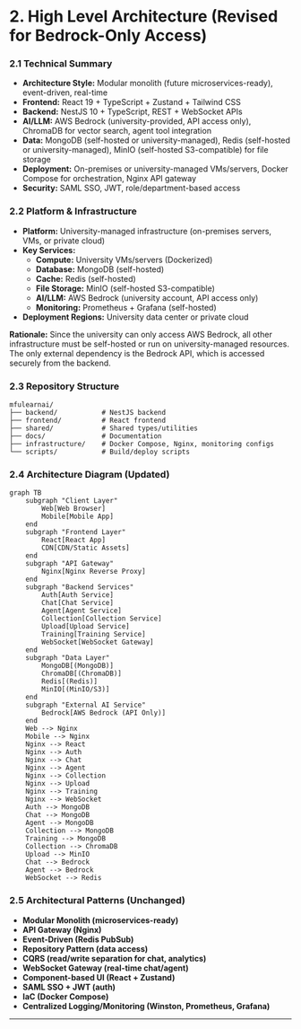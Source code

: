 # 2. High Level Architecture (Revised for Bedrock-Only Access)

### 2.1 Technical Summary

- **Architecture Style:** Modular monolith (future microservices-ready), event-driven, real-time
- **Frontend:** React 19 + TypeScript + Zustand + Tailwind CSS
- **Backend:** NestJS 10 + TypeScript, REST + WebSocket APIs
- **AI/LLM:** AWS Bedrock (university-provided, API access only), ChromaDB for vector search, agent tool integration
- **Data:** MongoDB (self-hosted or university-managed), Redis (self-hosted or university-managed), MinIO (self-hosted S3-compatible) for file storage
- **Deployment:** On-premises or university-managed VMs/servers, Docker Compose for orchestration, Nginx API gateway
- **Security:** SAML SSO, JWT, role/department-based access

### 2.2 Platform & Infrastructure

- **Platform:** University-managed infrastructure (on-premises servers, VMs, or private cloud)
- **Key Services:**
  - **Compute:** University VMs/servers (Dockerized)
  - **Database:** MongoDB (self-hosted)
  - **Cache:** Redis (self-hosted)
  - **File Storage:** MinIO (self-hosted S3-compatible)
  - **AI/LLM:** AWS Bedrock (university account, API access only)
  - **Monitoring:** Prometheus + Grafana (self-hosted)
- **Deployment Regions:** University data center or private cloud

**Rationale:**
Since the university can only access AWS Bedrock, all other infrastructure must be self-hosted or run on university-managed resources. The only external dependency is the Bedrock API, which is accessed securely from the backend.

### 2.3 Repository Structure

```
mfulearnai/
├── backend/           # NestJS backend
├── frontend/          # React frontend
├── shared/            # Shared types/utilities
├── docs/              # Documentation
├── infrastructure/    # Docker Compose, Nginx, monitoring configs
└── scripts/           # Build/deploy scripts
```

### 2.4 Architecture Diagram (Updated)

```mermaid
graph TB
    subgraph "Client Layer"
        Web[Web Browser]
        Mobile[Mobile App]
    end
    subgraph "Frontend Layer"
        React[React App]
        CDN[CDN/Static Assets]
    end
    subgraph "API Gateway"
        Nginx[Nginx Reverse Proxy]
    end
    subgraph "Backend Services"
        Auth[Auth Service]
        Chat[Chat Service]
        Agent[Agent Service]
        Collection[Collection Service]
        Upload[Upload Service]
        Training[Training Service]
        WebSocket[WebSocket Gateway]
    end
    subgraph "Data Layer"
        MongoDB[(MongoDB)]
        ChromaDB[(ChromaDB)]
        Redis[(Redis)]
        MinIO[(MinIO/S3)]
    end
    subgraph "External AI Service"
        Bedrock[AWS Bedrock (API Only)]
    end
    Web --> Nginx
    Mobile --> Nginx
    Nginx --> React
    Nginx --> Auth
    Nginx --> Chat
    Nginx --> Agent
    Nginx --> Collection
    Nginx --> Upload
    Nginx --> Training
    Nginx --> WebSocket
    Auth --> MongoDB
    Chat --> MongoDB
    Agent --> MongoDB
    Collection --> MongoDB
    Training --> MongoDB
    Collection --> ChromaDB
    Upload --> MinIO
    Chat --> Bedrock
    Agent --> Bedrock
    WebSocket --> Redis
```

### 2.5 Architectural Patterns (Unchanged)

- **Modular Monolith (microservices-ready)**
- **API Gateway (Nginx)**
- **Event-Driven (Redis PubSub)**
- **Repository Pattern (data access)**
- **CQRS (read/write separation for chat, analytics)**
- **WebSocket Gateway (real-time chat/agent)**
- **Component-based UI (React + Zustand)**
- **SAML SSO + JWT (auth)**
- **IaC (Docker Compose)**
- **Centralized Logging/Monitoring (Winston, Prometheus, Grafana)**

---
